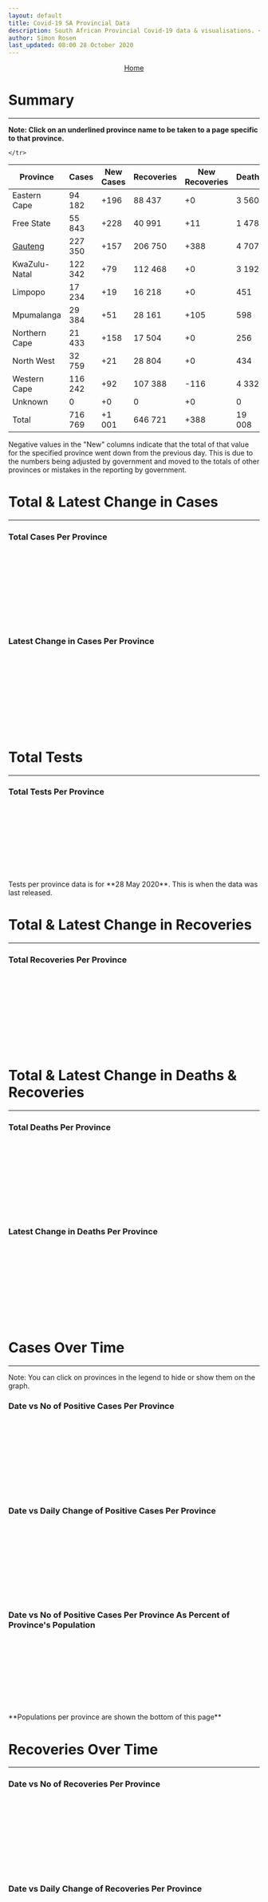 ```yaml
---
layout: default
title: Covid-19 SA Provincial Data
description: South African Provincial Covid-19 data & visualisations. <br>Contains data for confirmed cases, tests, recoveries and deaths by province.
author: Simon Rosen
last_updated: 08:00 28 October 2020
---
```


<center><a href="/" class="btn alt_btn_col">Home</a></center>

# Summary
___

**Note: Click on an underlined province name to be taken to a page specific to that province.**

<table>
<thead>
	<tr class="header">
		<th>Province</th>
		<th>Cases</th>
		<th>New Cases</th>
		<th>Recoveries</th>
		<th>New Recoveries</th>
		<th>Deaths</th>
		<th>New Deaths</th>

	</tr>
</thead>
<tbody>
	<tr>
		<td class="index" markdown="span">Eastern Cape</td>
		<td  markdown="span">94 182</td>
		<td  markdown="span">+196</td>
		<td  markdown="span">88 437</td>
		<td  markdown="span">+0</td>
		<td  markdown="span">3 560</td>
		<td  markdown="span">+8</td>
	</tr>
	<tr>
		<td class="index" markdown="span">Free State</td>
		<td  markdown="span">55 843</td>
		<td  markdown="span">+228</td>
		<td  markdown="span">40 991</td>
		<td  markdown="span">+11</td>
		<td  markdown="span">1 478</td>
		<td  markdown="span">+0</td>
	</tr>
	<tr>
		<td class="index" markdown="span"><a href = "gauteng" >Gauteng</a></td>
		<td  markdown="span">227 350</td>
		<td  markdown="span">+157</td>
		<td  markdown="span">206 750</td>
		<td  markdown="span">+388</td>
		<td  markdown="span">4 707</td>
		<td  markdown="span">+4</td>
	</tr>
	<tr>
		<td class="index" markdown="span">KwaZulu-Natal</td>
		<td  markdown="span">122 342</td>
		<td  markdown="span">+79</td>
		<td  markdown="span">112 468</td>
		<td  markdown="span">+0</td>
		<td  markdown="span">3 192</td>
		<td  markdown="span">+1</td>
	</tr>
	<tr>
		<td class="index" markdown="span">Limpopo</td>
		<td  markdown="span">17 234</td>
		<td  markdown="span">+19</td>
		<td  markdown="span">16 218</td>
		<td  markdown="span">+0</td>
		<td  markdown="span">451</td>
		<td  markdown="span">+0</td>
	</tr>
	<tr>
		<td class="index" markdown="span">Mpumalanga</td>
		<td  markdown="span">29 384</td>
		<td  markdown="span">+51</td>
		<td  markdown="span">28 161</td>
		<td  markdown="span">+105</td>
		<td  markdown="span">598</td>
		<td  markdown="span">+4</td>
	</tr>
	<tr>
		<td class="index" markdown="span">Northern Cape</td>
		<td  markdown="span">21 433</td>
		<td  markdown="span">+158</td>
		<td  markdown="span">17 504</td>
		<td  markdown="span">+0</td>
		<td  markdown="span">256</td>
		<td  markdown="span">+0</td>
	</tr>
	<tr>
		<td class="index" markdown="span">North West</td>
		<td  markdown="span">32 759</td>
		<td  markdown="span">+21</td>
		<td  markdown="span">28 804</td>
		<td  markdown="span">+0</td>
		<td  markdown="span">434</td>
		<td  markdown="span">+16</td>
	</tr>
	<tr>
		<td class="index" markdown="span">Western Cape</td>
		<td  markdown="span">116 242</td>
		<td  markdown="span">+92</td>
		<td  markdown="span">107 388</td>
		<td  markdown="span">-116</td>
		<td  markdown="span">4 332</td>
		<td  markdown="span">+7</td>
	</tr>
	<tr>
		<td class="index" markdown="span">Unknown</td>
		<td  markdown="span">0</td>
		<td  markdown="span">+0</td>
		<td  markdown="span">0</td>
		<td  markdown="span">+0</td>
		<td  markdown="span">0</td>
		<td  markdown="span">+0</td>
	</tr>
	<tr>
		<td class="index total" markdown="span">Total</td>
		<td class="total" markdown="span">716 769</td>
		<td class="total" markdown="span">+1 001</td>
		<td class="total" markdown="span">646 721</td>
		<td class="total" markdown="span">+388</td>
		<td class="total" markdown="span">19 008</td>
		<td class="total" markdown="span">+40</td>
	</tr>
</tbody>
</table>
Negative values in the "New" columns indicate that the total of that value for the specified province went down from the previous
day. This is due to the numbers being adjusted by government and moved to the totals of other provinces or mistakes in the reporting by government.

# Total & Latest Change in Cases

___

### Total Cases Per Province
<div class="iframeDiv" align="center">
    <iframe class="lazy pieChart" data-src="tot_cases_per_province.html" scrolling="no" frameborder="0"></iframe>
</div>

### Latest Change in Cases Per Province
<div class="iframeDiv" align="center">
    <iframe class="lazy pieChart" data-src="latest_change_cases_per_province.html" scrolling="no" frameborder="0"></iframe>
</div>

# Total Tests
___

### Total Tests Per Province
<div class="iframeDiv" align="center">
    <iframe class="lazy pieChart" data-src="tot_tests_per_province.html" scrolling="no" frameborder="0"></iframe>
</div>
Tests per province data is for **28 May 2020**. This is when the data was last released.

# Total & Latest Change in Recoveries

___

### Total Recoveries Per Province
<div class="iframeDiv" align="center">
    <iframe class="lazy pieChart" data-src="tot_recovered_per_province.html" scrolling="no" frameborder="0"></iframe>
</div>
<!--
### Latest Change in Recoveries Per Province
<div class="iframeDiv" align="center">
    <iframe class="lazy pieChart" data-src="tot_recovered_per_province.html" scrolling="no" frameborder="0"></iframe>
</div>
-->

# Total & Latest Change in Deaths & Recoveries
___

### Total Deaths Per Province
<div class="iframeDiv" align="center">
    <iframe class="lazy pieChart" data-src="tot_deaths_per_province.html" scrolling="no" frameborder="0"></iframe>
</div>

### Latest Change in Deaths Per Province
<div class="iframeDiv" align="center">
    <iframe class="lazy pieChart" data-src="latest_change_deaths_per_province.html" scrolling="no" frameborder="0"></iframe>
</div>

# Cases Over Time
___
Note: You can click on provinces in the legend to hide or show them on the graph.
### Date vs No of Positive Cases Per Province
<div class="iframeDiv" align="center">
    <iframe class="lazy" data-src="date_vs_cases_per_province.html" scrolling="no" frameborder="0"></iframe>
</div>

### Date vs Daily Change of Positive Cases Per Province
<div class="iframeDiv" align="center">
    <iframe class="lazy" data-src="date_vs_daily_cases_per_province.html" scrolling="no" frameborder="0"></iframe>
</div>

### Date vs No of Positive Cases Per Province As Percent of Province's Population
<div class="iframeDiv" align="center">
    <iframe class="lazy" data-src="date_vs_cases_perc_pop_per_province.html" scrolling="no" frameborder="0"></iframe>
</div>
**Populations per province are shown the bottom of this page**

# Recoveries Over Time
___
### Date vs No of Recoveries Per Province
<div class="iframeDiv" align="center">
    <iframe class="lazy" data-src="date_vs_recoveries_per_province.html" scrolling="no" frameborder="0"></iframe>
</div>

### Date vs Daily Change of Recoveries Per Province
<div class="iframeDiv" align="center">
    <iframe class="lazy" data-src="date_vs_daily_recoveries_per_province.html" scrolling="no" frameborder="0"></iframe>
</div>

### Date vs No of Recoveries Per Province As Percent of Province's Population
<div class="iframeDiv" align="center">
    <iframe class="lazy" data-src="date_vs_recoveries_perc_pop_per_province.html" scrolling="no" frameborder="0"></iframe>
</div>
**Populations per province are shown at the bottom of this page**

# Deaths Over Time
___
### Date vs No of Deaths Per Province
<div class="iframeDiv" align="center">
    <iframe class="lazy" data-src="date_vs_deaths_per_province.html" scrolling="no" frameborder="0"></iframe>
</div>

### Date vs Daily Change of Deaths Per Province
<div class="iframeDiv" align="center">
    <iframe class="lazy" data-src="date_vs_daily_deaths_per_province.html" scrolling="no" frameborder="0"></iframe>
</div>

### Date vs No of Deaths Per Province As Percent of Province's Population
<div class="iframeDiv" align="center">
    <iframe class="lazy" data-src="date_vs_deaths_perc_pop_per_province.html" scrolling="no" frameborder="0"></iframe>
</div>

## Population Per Province

___

<table>
<thead>
	<tr class="header">
		<th>Province</th>
		<th>Population</th>

	</tr>
</thead>
<tbody>
	<tr>
		<td class="index" markdown="span">Eastern Cape</td>
		<td  markdown="span">6 712 276</td>
	</tr>
	<tr>
		<td class="index" markdown="span">Free State</td>
		<td  markdown="span">2 887 465</td>
	</tr>
	<tr>
		<td class="index" markdown="span">Gauteng</td>
		<td  markdown="span">15 176 115</td>
	</tr>
	<tr>
		<td class="index" markdown="span">KwaZulu-Natal</td>
		<td  markdown="span">11 289 086</td>
	</tr>
	<tr>
		<td class="index" markdown="span">Limpopo</td>
		<td  markdown="span">5 982 584</td>
	</tr>
	<tr>
		<td class="index" markdown="span">Mpumalanga</td>
		<td  markdown="span">4 592 187</td>
	</tr>
	<tr>
		<td class="index" markdown="span">North West</td>
		<td  markdown="span">4 072 160</td>
	</tr>
	<tr>
		<td class="index" markdown="span">Northern Cape</td>
		<td  markdown="span">1 263 875</td>
	</tr>
	<tr>
		<td class="index" markdown="span">Western Cape</td>
		<td  markdown="span">6 844 272</td>
	</tr>
</tbody>
</table>

{% include_relative _includes/footer.md %}

